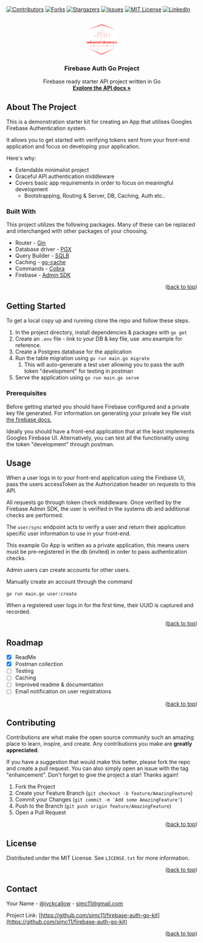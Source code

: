 <!-- PROJECT SHIELDS -->
[![Contributors][contributors-shield]][contributors-url]
[![Forks][forks-shield]][forks-url]
[![Stargazers][stars-shield]][stars-url]
[![Issues][issues-shield]][issues-url]
[![MIT License][license-shield]][license-url]
[![LinkedIn][linkedin-shield]][linkedin-url]



<!-- PROJECT LOGO -->
<br />
<div align="center">
  <a href="https://github.com/sjmc11/firebase-auth-go-kit">
    <img src="/logo.svg" alt="Logo" width="80" height="80">
  </a>

<h3 align="center">Firebase Auth Go Project</h3>

  <p align="center">
    Firebase ready starter API project written in Go
    <br />
    <a href="https://documenter.getpostman.com/view/5420516/UVkmQGdv"><strong>Explore the API docs »</strong></a>
  </p>
</div>


<!-- ABOUT THE PROJECT -->
## About The Project

This is a demonstration starter kit for creating an App that utilises Googles Firebase Authentication system.

It allows you to get started with verifying tokens sent from your front-end application and focus on developing your application.

Here's why:
* Extendable minimalist project
* Graceful API authentication middleware
* Covers basic app requirements in order to focus on meaningful development
  * Bootstrapping, Routing & Server, DB, Caching, Auth etc..



### Built With

This project utilizes the following packages. Many of these can be replaced and interchanged with other packages of your choosing.

* Router - [Gin](https://example.com)
* Database driver - [PGX](https://example.com)
* Query Builder - [SQLB](https://example.com)
* Caching - [go-cache](https://github.com/patrickmn/go-cache)
* Commands - [Cobra](https://github.com/spf13/cobra)
* Firebase - [Admin SDK](https://github.com/firebase/firebase-admin-go)

<p align="right">(<a href="#top">back to top</a>)</p>



<!-- GETTING STARTED -->
## Getting Started

To get a local copy up and running clone the repo and follow these steps.

1. In the project directory, install dependencies & packages with `go get`
2. Create an `.env` file - link to your DB & key file, use .env.example for reference.
3. Create a Postgres database for the application
4. Run the table migration using `go run main.go migrate`
   1. This will auto-generate a test user allowing you to pass the auth token "development" for testing in postman
5. Serve the application using `go run main.go serve`

### Prerequisites

Before getting started you should have Firebase configured and a private key file generated.
For information on generating your private key file visit [the firebase docs.](https://firebase.google.com/docs/cloud-messaging/auth-server)

Ideally you should have a front-end application that at the least implements Googles Firebase UI. Alternatively, you can test all the functionality using the token "development" through postman.

<!-- USAGE -->
## Usage


When a user logs in to your front-end application using the Firebase UI, pass the users accessToken as the Authorization header on requests to this API.

All requests go through token check middleware. Once verified by the Firebase Admin SDK, the user is verified in the systems db and additional checks are performed.

The `user/sync` endpoint acts to verify a user and return their application specific user information to use in your front-end.

This example Go App is written as a private application, this means users must be pre-registered in the db (invited) in order to pass authentication checks.

Admin users can create accounts for other users.

Manually create an account through the command

`go run main.go user:create`

When a registered user logs in for the first time, their UUID is captured and recorded.

<p align="right">(<a href="#top">back to top</a>)</p>



<!-- ROADMAP -->
## Roadmap

- [x] ReadMe
- [x] Postman collection
- [ ] Testing
- [ ] Caching
- [ ] Improved readme & documentation
- [ ] Email notification on user registrations

<p align="right">(<a href="#top">back to top</a>)</p>



<!-- CONTRIBUTING -->
## Contributing

Contributions are what make the open source community such an amazing place to learn, inspire, and create. Any contributions you make are **greatly appreciated**.

If you have a suggestion that would make this better, please fork the repo and create a pull request. You can also simply open an issue with the tag "enhancement".
Don't forget to give the project a star! Thanks again!

1. Fork the Project
2. Create your Feature Branch (`git checkout -b feature/AmazingFeature`)
3. Commit your Changes (`git commit -m 'Add some AmazingFeature'`)
4. Push to the Branch (`git push origin feature/AmazingFeature`)
5. Open a Pull Request

<p align="right">(<a href="#top">back to top</a>)</p>



<!-- LICENSE -->
## License

Distributed under the MIT License. See `LICENSE.txt` for more information.

<p align="right">(<a href="#top">back to top</a>)</p>



<!-- CONTACT -->
## Contact

Your Name - [@jvckcallow](https://twitter.com/jvckcallow) - sjmc11@gmail.com

Project Link: [https://github.com/sjmc11/firebase-auth-go-kit](https://github.com/sjmc11/firebase-auth-go-kit)

<p align="right">(<a href="#top">back to top</a>)</p>



<!-- MARKDOWN LINKS & IMAGES -->
<!-- https://www.markdownguide.org/basic-syntax/#reference-style-links -->
[contributors-shield]: https://img.shields.io/github/contributors/othneildrew/Best-README-Template.svg?style=for-the-badge
[contributors-url]: https://github.com/othneildrew/Best-README-Template/graphs/contributors
[forks-shield]: https://img.shields.io/github/forks/othneildrew/Best-README-Template.svg?style=for-the-badge
[forks-url]: https://github.com/othneildrew/Best-README-Template/network/members
[stars-shield]: https://img.shields.io/github/stars/othneildrew/Best-README-Template.svg?style=for-the-badge
[stars-url]: https://github.com/othneildrew/Best-README-Template/stargazers
[issues-shield]: https://img.shields.io/github/issues/othneildrew/Best-README-Template.svg?style=for-the-badge
[issues-url]: https://github.com/othneildrew/Best-README-Template/issues
[license-shield]: https://img.shields.io/github/license/othneildrew/Best-README-Template.svg?style=for-the-badge
[license-url]: https://github.com/othneildrew/Best-README-Template/blob/master/LICENSE.txt
[linkedin-shield]: https://img.shields.io/badge/-LinkedIn-black.svg?style=for-the-badge&logo=linkedin&colorB=555
[linkedin-url]: https://linkedin.com/in/othneildrew
[product-screenshot]: images/screenshot.png
